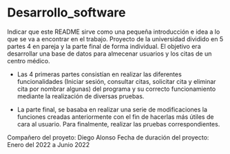 # Desarrollo_software
Indicar que este README sirve como una pequeña introducción e idea a lo que se va a encontrar en el trabajo.
Proyecto de la universidad dividido en 5 partes 4 en pareja y la parte final de forma individual. El objetivo era desarrollar una base de datos para almecenar usuarios y los citas de un centro médico. 

  - Las 4 primeras partes consistían en realizar las diferentes funcionalidades (Iniciar sesión, consultar citas, solicitar cita y eliminar cita por nombrar algunas) del programa y su correcto funcionamiento mediante la realización de diversas pruebas.
  
  - La parte final, se basaba en realizar una serie de modificaciones la funciones creadas anteriormente con el fin de hacerlas más útiles de cara al usuario. Para finalmente, realizar las pruebas correspondientes.

Compañero del proyeto: Diego Alonso
Fecha de duración del proyecto: Enero del 2022 a Junio 2022
